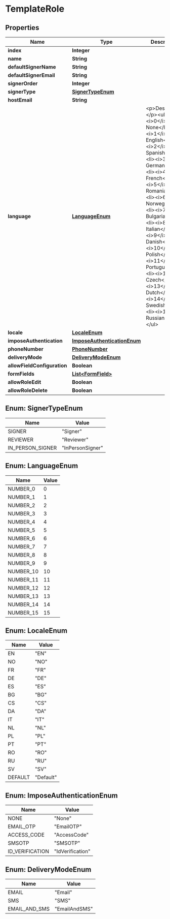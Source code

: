 

# TemplateRole


## Properties

| Name | Type | Description | Notes |
|------------ | ------------- | ------------- | -------------|
|**index** | **Integer** |  |  |
|**name** | **String** |  |  [optional] |
|**defaultSignerName** | **String** |  |  [optional] |
|**defaultSignerEmail** | **String** |  |  [optional] |
|**signerOrder** | **Integer** |  |  [optional] |
|**signerType** | [**SignerTypeEnum**](#SignerTypeEnum) |  |  [optional] |
|**hostEmail** | **String** |  |  [optional] |
|**language** | [**LanguageEnum**](#LanguageEnum) | &lt;p&gt;Description:&lt;/p&gt;&lt;ul&gt;&lt;li&gt;&lt;i&gt;0&lt;/i&gt; - None&lt;/li&gt;&lt;li&gt;&lt;i&gt;1&lt;/i&gt; - English&lt;/li&gt;&lt;li&gt;&lt;i&gt;2&lt;/i&gt; - Spanish&lt;/li&gt;&lt;li&gt;&lt;i&gt;3&lt;/i&gt; - German&lt;/li&gt;&lt;li&gt;&lt;i&gt;4&lt;/i&gt; - French&lt;/li&gt;&lt;li&gt;&lt;i&gt;5&lt;/i&gt; - Romanian&lt;/li&gt;&lt;li&gt;&lt;i&gt;6&lt;/i&gt; - Norwegian&lt;/li&gt;&lt;li&gt;&lt;i&gt;7&lt;/i&gt; - Bulgarian&lt;/li&gt;&lt;li&gt;&lt;i&gt;8&lt;/i&gt; - Italian&lt;/li&gt;&lt;li&gt;&lt;i&gt;9&lt;/i&gt; - Danish&lt;/li&gt;&lt;li&gt;&lt;i&gt;10&lt;/i&gt; - Polish&lt;/li&gt;&lt;li&gt;&lt;i&gt;11&lt;/i&gt; - Portuguese&lt;/li&gt;&lt;li&gt;&lt;i&gt;12&lt;/i&gt; - Czech&lt;/li&gt;&lt;li&gt;&lt;i&gt;13&lt;/i&gt; - Dutch&lt;/li&gt;&lt;li&gt;&lt;i&gt;14&lt;/i&gt; - Swedish&lt;/li&gt;&lt;li&gt;&lt;i&gt;15&lt;/i&gt; - Russian&lt;/li&gt;&lt;/ul&gt; |  [optional] |
|**locale** | [**LocaleEnum**](#LocaleEnum) |  |  [optional] |
|**imposeAuthentication** | [**ImposeAuthenticationEnum**](#ImposeAuthenticationEnum) |  |  [optional] |
|**phoneNumber** | [**PhoneNumber**](PhoneNumber.md) |  |  [optional] |
|**deliveryMode** | [**DeliveryModeEnum**](#DeliveryModeEnum) |  |  [optional] |
|**allowFieldConfiguration** | **Boolean** |  |  [optional] |
|**formFields** | [**List&lt;FormField&gt;**](FormField.md) |  |  [optional] |
|**allowRoleEdit** | **Boolean** |  |  [optional] |
|**allowRoleDelete** | **Boolean** |  |  [optional] |



## Enum: SignerTypeEnum

| Name | Value |
|---- | -----|
| SIGNER | &quot;Signer&quot; |
| REVIEWER | &quot;Reviewer&quot; |
| IN_PERSON_SIGNER | &quot;InPersonSigner&quot; |



## Enum: LanguageEnum

| Name | Value |
|---- | -----|
| NUMBER_0 | 0 |
| NUMBER_1 | 1 |
| NUMBER_2 | 2 |
| NUMBER_3 | 3 |
| NUMBER_4 | 4 |
| NUMBER_5 | 5 |
| NUMBER_6 | 6 |
| NUMBER_7 | 7 |
| NUMBER_8 | 8 |
| NUMBER_9 | 9 |
| NUMBER_10 | 10 |
| NUMBER_11 | 11 |
| NUMBER_12 | 12 |
| NUMBER_13 | 13 |
| NUMBER_14 | 14 |
| NUMBER_15 | 15 |



## Enum: LocaleEnum

| Name | Value |
|---- | -----|
| EN | &quot;EN&quot; |
| NO | &quot;NO&quot; |
| FR | &quot;FR&quot; |
| DE | &quot;DE&quot; |
| ES | &quot;ES&quot; |
| BG | &quot;BG&quot; |
| CS | &quot;CS&quot; |
| DA | &quot;DA&quot; |
| IT | &quot;IT&quot; |
| NL | &quot;NL&quot; |
| PL | &quot;PL&quot; |
| PT | &quot;PT&quot; |
| RO | &quot;RO&quot; |
| RU | &quot;RU&quot; |
| SV | &quot;SV&quot; |
| DEFAULT | &quot;Default&quot; |



## Enum: ImposeAuthenticationEnum

| Name | Value |
|---- | -----|
| NONE | &quot;None&quot; |
| EMAIL_OTP | &quot;EmailOTP&quot; |
| ACCESS_CODE | &quot;AccessCode&quot; |
| SMSOTP | &quot;SMSOTP&quot; |
| ID_VERIFICATION | &quot;IdVerification&quot; |



## Enum: DeliveryModeEnum

| Name | Value |
|---- | -----|
| EMAIL | &quot;Email&quot; |
| SMS | &quot;SMS&quot; |
| EMAIL_AND_SMS | &quot;EmailAndSMS&quot; |



